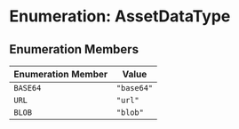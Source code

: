 # Enumeration: AssetDataType

## Enumeration Members

| Enumeration Member | Value |
| ------ | ------ |
| `BASE64` | `"base64"` |
| `URL` | `"url"` |
| `BLOB` | `"blob"` |
